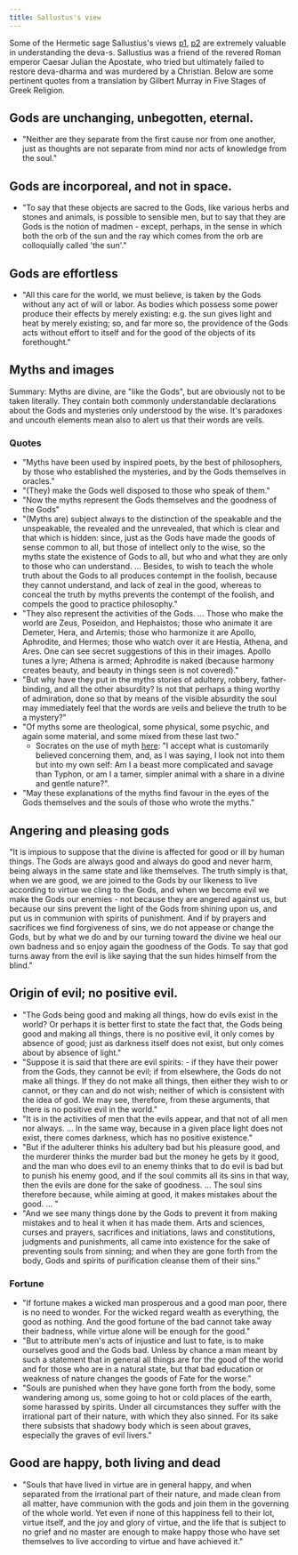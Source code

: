 ```yaml
---
title: Sallustus's view
---
```


Some of the Hermetic sage Sallustius's views [p1](https://hermetic.com/texts/on_the_gods-1), [p2](https://hermetic.com/texts/on_the_gods-2) are extremely valuable in understanding the deva-s. Sallustius was a friend of the revered Roman emperor Caesar Julian the Apostate, who tried but ultimately failed to restore deva-dharma and was murdered by a Christian. Below are some pertinent quotes from a translation by Gilbert Murray in Five Stages of Greek Religion.

## Gods are unchanging, unbegotten, eternal.
- "Neither are they separate from the first cause nor from one another, just as thoughts are not separate from mind nor acts of knowledge from the soul."

## Gods are incorporeal, and not in space.
- "To say that these objects are sacred to the Gods, like various herbs and stones and animals, is possible to sensible men, but to say that they are Gods is the notion of madmen - except, perhaps, in the sense in which both the orb of the sun and the ray which comes from the orb are colloquially called 'the sun'."

## Gods are effortless
- "All this care for the world, we must believe, is taken by the Gods without any act of will or labor. As bodies which possess some power produce their effects by merely existing: e.g. the sun gives light and heat by merely existing; so, and far more so, the providence of the Gods acts without effort to itself and for the good of the objects of its forethought."

## Myths and images
Summary: Myths are divine, are "like the Gods", but are obviously not to be taken literally. They contain both commonly understandable declarations about the Gods and mysteries only understood by the wise. It's paradoxes and uncouth elements mean also to alert us that their words are veils.

### Quotes
- "Myths have been used by inspired poets, by the best of philosophers, by those who established the mysteries, and by the Gods themselves in oracles."
- "(They) make the Gods well disposed to those who speak of them."
- "Now the myths represent the Gods themselves and the goodness of the Gods"
- "(Myths are) subject always to the distinction of the speakable and the unspeakable, the revealed and the unrevealed, that which is clear and that which is hidden: since, just as the Gods have made the goods of sense common to all, but those of intellect only to the wise, so the myths state the existence of Gods to all, but who and what they are only to those who can understand. ... Besides, to wish to teach the whole truth about the Gods to all produces contempt in the foolish, because they cannot understand, and lack of zeal in the good, whereas to conceal the truth by myths prevents the contempt of the foolish, and compels the good to practice philosophy."
- "They also represent the activities of the Gods. ... Those who make the world are Zeus, Poseidon, and Hephaistos; those who animate it are Demeter, Hera, and Artemis; those who harmonize it are Apollo, Aphrodite, and Hermes; those who watch over it are Hestia, Athena, and Ares. One can see secret suggestions of this in their images. Apollo tunes a lyre; Athena is armed; Aphrodite is naked (because harmony creates beauty, and beauty in things seen is not covered)."
- "But why have they put in the myths stories of adultery, robbery, father-binding, and all the other absurdity? Is not that perhaps a thing worthy of admiration, done so that by means of the visible absurdity the soul may immediately feel that the words are veils and believe the truth to be a mystery?"
- "Of myths some are theological, some physical, some psychic, and again some material, and some mixed from these last two."
  - Socrates on the use of myth [here](https://storify.com/EPButler/on-plato-phaedrus-229b-230a): "I accept what is customarily believed concerning them, and, as I was saying, I look not into them but into my own self: Am I a beast more complicated and savage than Typhon, or am I a tamer, simpler animal with a share in a divine and gentle nature?".
- "May these explanations of the myths find favour in the eyes of the Gods themselves and the souls of those who wrote the myths."

## Angering and pleasing gods
"It is impious to suppose that the divine is affected for good or ill by human things. The Gods are always good and always do good and never harm, being always in the same state and like themselves. The truth simply is that, when we are good, we are joined to the Gods by our likeness to live according to virtue we cling to the Gods, and when we become evil we make the Gods our enemies - not because they are angered against us, but because our sins prevent the light of the Gods from shining upon us, and put us in communion with spirits of punishment. And if by prayers and sacrifices we find forgiveness of sins, we do not appease or change the Gods, but by what we do and by our turning toward the divine we heal our own badness and so enjoy again the goodness of the Gods. To say that god turns away from the evil is like saying that the sun hides himself from the blind."

## Origin of evil; no positive evil.
- "The Gods being good and making all things, how do evils exist in the world? Or perhaps it is better first to state the fact that, the Gods being good and making all things, there is no positive evil, it only comes by absence of good; just as darkness itself does not exist, but only comes about by absence of light."
- "Suppose it is said that there are evil spirits: - if they have their power from the Gods, they cannot be evil; if from elsewhere, the Gods do not make all things. If they do not make all things, then either they wish to or cannot, or they can and do not wish; neither of which is consistent with the idea of god. We may see, therefore, from these arguments, that there is no positive evil in the world."
- "It is in the activities of men that the evils appear, and that not of all men nor always. ... In the same way, because in a given place light does not exist, there comes darkness, which has no positive existence."
- "But if the adulterer thinks his adultery bad but his pleasure good, and the murderer thinks the murder bad but the money he gets by it good, and the man who does evil to an enemy thinks that to do evil is bad but to punish his enemy good, and if the soul commits all its sins in that way, then the evils are done for the sake of goodness. ... The soul sins therefore because, while aiming at good, it makes mistakes about the good. ... "
- "And we see many things done by the Gods to prevent it from making mistakes and to heal it when it has made them. Arts and sciences, curses and prayers, sacrifices and initiations, laws and constitutions, judgments and punishments, all came into existence for the sake of preventing souls from sinning; and when they are gone forth from the body, Gods and spirits of purification cleanse them of their sins."

### Fortune
- "If fortune makes a wicked man prosperous and a good man poor, there is no need to wonder. For the wicked regard wealth as everything, the good as nothing. And the good fortune of the bad cannot take away their badness, while virtue alone will be enough for the good."
- "But to attribute men's acts of injustice and lust to fate, is to make ourselves good and the Gods bad. Unless by chance a man meant by such a statement that in general all things are for the good of the world and for those who are in a natural state, but that bad education or weakness of nature changes the goods of Fate for the worse."
- "Souls are punished when they have gone forth from the body, some wandering among us, some going to hot or cold places of the earth, some harassed by spirits. Under all circumstances they suffer with the irrational part of their nature, with which they also sinned. For its sake there subsists that shadowy body which is seen about graves, especially the graves of evil livers."

## Good are happy, both living and dead
- "Souls that have lived in virtue are in general happy, and when separated from the irrational part of their nature, and made clean from all matter, have communion with the gods and join them in the governing of the whole world. Yet even if none of this happiness fell to their lot, virtue itself, and the joy and glory of virtue, and the life that is subject to no grief and no master are enough to make happy those who have set themselves to live according to virtue and have achieved it."
